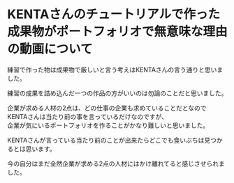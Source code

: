 ﻿# KENTAさんのチュートリアルで作った成果物がポートフォリオで無意味な理由の動画について
練習で作った物は成果物で厳しいと言う考えはKENTAさんの言う通りと思いました。<p>
練習の成果を詰め込んだ一つの作品の方がいいのは勿論のことだと思いました。<p>
企業が求める人材の2点は、どの仕事の企業も求めていることだとなので  
KENTAさんは当たり前の事を言っているだけなのですが、   
企業が気にいるポートフォリオを作ることがかなり難しいと思いました。<p>
KENTAさんが言っている当たり前のことが出来たらどこでも食いぶちは見つかるとは思います。<p>
今の自分はまだ全然企業が求める2点の人材にはかけ離れてると感じさせられました。<p>
